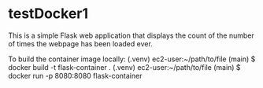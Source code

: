 # testDocker1

This is a simple Flask web application that displays the count of the number of times the webpage has been loaded ever.

To build the container image locally:
(.venv) ec2-user:~/path/to/file (main) $ docker build -t flask-container .
(.venv) ec2-user:~/path/to/file (main) $ docker run -p 8080:8080 flask-container
